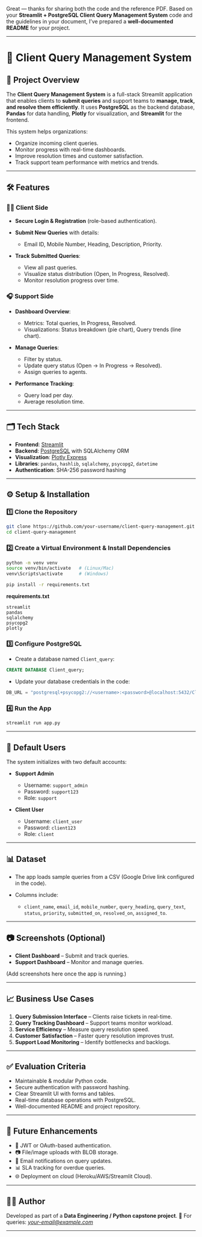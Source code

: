 Great — thanks for sharing both the code and the reference PDF. Based on your **Streamlit + PostgreSQL Client Query Management System** code and the guidelines in your document, I’ve prepared a **well-documented README** for your project.

---

# 📌 Client Query Management System

## 🚀 Project Overview

The **Client Query Management System** is a full-stack Streamlit application that enables clients to **submit queries** and support teams to **manage, track, and resolve them efficiently**.
It uses **PostgreSQL** as the backend database, **Pandas** for data handling, **Plotly** for visualization, and **Streamlit** for the frontend.

This system helps organizations:

* Organize incoming client queries.
* Monitor progress with real-time dashboards.
* Improve resolution times and customer satisfaction.
* Track support team performance with metrics and trends.

---

## 🛠️ Features

### 👨‍💻 Client Side

* **Secure Login & Registration** (role-based authentication).
* **Submit New Queries** with details:

  * Email ID, Mobile Number, Heading, Description, Priority.
* **Track Submitted Queries**:

  * View all past queries.
  * Visualize status distribution (Open, In Progress, Resolved).
  * Monitor resolution progress over time.

### 🎧 Support Side

* **Dashboard Overview**:

  * Metrics: Total queries, In Progress, Resolved.
  * Visualizations: Status breakdown (pie chart), Query trends (line chart).
* **Manage Queries**:

  * Filter by status.
  * Update query status (Open → In Progress → Resolved).
  * Assign queries to agents.
* **Performance Tracking**:

  * Query load per day.
  * Average resolution time.

---

## 🗂️ Tech Stack

* **Frontend**: [Streamlit](https://streamlit.io/)
* **Backend**: [PostgreSQL](https://www.postgresql.org/) with SQLAlchemy ORM
* **Visualization**: [Plotly Express](https://plotly.com/python/plotly-express/)
* **Libraries**: `pandas`, `hashlib`, `sqlalchemy`, `psycopg2`, `datetime`
* **Authentication**: SHA-256 password hashing

---

## ⚙️ Setup & Installation

### 1️⃣ Clone the Repository

```bash
git clone https://github.com/your-username/client-query-management.git
cd client-query-management
```

### 2️⃣ Create a Virtual Environment & Install Dependencies

```bash
python -m venv venv
source venv/bin/activate   # (Linux/Mac)
venv\Scripts\activate      # (Windows)

pip install -r requirements.txt
```

**requirements.txt**

```
streamlit
pandas
sqlalchemy
psycopg2
plotly
```

### 3️⃣ Configure PostgreSQL

* Create a database named `Client_query`:

```sql
CREATE DATABASE Client_query;
```

* Update your database credentials in the code:

```python
DB_URL = "postgresql+psycopg2://<username>:<password>@localhost:5432/Client_query"
```

### 4️⃣ Run the App

```bash
streamlit run app.py
```

---

## 🔑 Default Users

The system initializes with two default accounts:

* **Support Admin**

  * Username: `support_admin`
  * Password: `support123`
  * Role: `support`
* **Client User**

  * Username: `client_user`
  * Password: `client123`
  * Role: `client`

---

## 📊 Dataset

* The app loads sample queries from a CSV (Google Drive link configured in the code).
* Columns include:

  * `client_name`, `email_id`, `mobile_number`, `query_heading`,
    `query_text`, `status`, `priority`, `submitted_on`, `resolved_on`, `assigned_to`.

---

## 📷 Screenshots (Optional)

* **Client Dashboard** – Submit and track queries.
* **Support Dashboard** – Monitor and manage queries.

(Add screenshots here once the app is running.)

---

## 📈 Business Use Cases

1. **Query Submission Interface** – Clients raise tickets in real-time.
2. **Query Tracking Dashboard** – Support teams monitor workload.
3. **Service Efficiency** – Measure query resolution speed.
4. **Customer Satisfaction** – Faster query resolution improves trust.
5. **Support Load Monitoring** – Identify bottlenecks and backlogs.

---

## ✅ Evaluation Criteria

* Maintainable & modular Python code.
* Secure authentication with password hashing.
* Clear Streamlit UI with forms and tables.
* Real-time database operations with PostgreSQL.
* Well-documented README and project repository.

---

## 📌 Future Enhancements

* 🔐 JWT or OAuth-based authentication.
* 📷 File/image uploads with BLOB storage.
* 📧 Email notifications on query updates.
* 📊 SLA tracking for overdue queries.
* 🌐 Deployment on cloud (Heroku/AWS/Streamlit Cloud).

---

## 👨‍🏫 Author

Developed as part of a **Data Engineering / Python capstone project**.
📧 For queries: *[your-email@example.com](mailto:your-email@example.com)*

---
